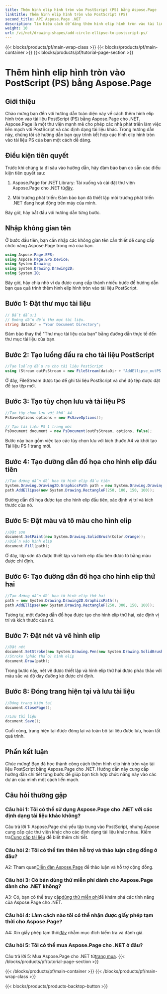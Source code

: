 ```yaml
---
title: Thêm hình elip hình tròn vào PostScript (PS) bằng Aspose.Page
linktitle: Thêm hình elip hình tròn vào PostScript (PS)
second_title: API Aspose.Page .NET
description: Tìm hiểu cách dễ dàng thêm hình elip hình tròn vào tài liệu PostScript (PS) bằng Aspose.Page cho .NET. Hãy làm theo hướng dẫn từng bước của chúng tôi để tích hợp liền mạch.
weight: 10
url: /vi/net/drawing-shapes/add-circle-ellipse-to-postscript-ps/
---
```


{{< blocks/products/pf/main-wrap-class >}}
{{< blocks/products/pf/main-container >}}
{{< blocks/products/pf/tutorial-page-section >}}

# Thêm hình elip hình tròn vào PostScript (PS) bằng Aspose.Page

## Giới thiệu

Chào mừng bạn đến với hướng dẫn toàn diện này về cách thêm hình elip hình tròn vào tài liệu PostScript (PS) bằng Aspose.Page cho .NET. Aspose.Page là một thư viện mạnh mẽ cho phép các nhà phát triển làm việc liền mạch với PostScript và các định dạng tài liệu khác. Trong hướng dẫn này, chúng tôi sẽ hướng dẫn bạn quy trình kết hợp các hình elip hình tròn vào tài liệu PS của bạn một cách dễ dàng.

## Điều kiện tiên quyết

Trước khi chúng ta đi sâu vào hướng dẫn, hãy đảm bảo bạn có sẵn các điều kiện tiên quyết sau:

1.  Aspose.Page for .NET Library: Tải xuống và cài đặt thư viện Aspose.Page cho .NET từ[đây](https://releases.aspose.com/page/net/).

2. Môi trường phát triển: Đảm bảo bạn đã thiết lập môi trường phát triển .NET đang hoạt động trên máy của mình.

Bây giờ, hãy bắt đầu với hướng dẫn từng bước.

## Nhập không gian tên

Ở bước đầu tiên, bạn cần nhập các không gian tên cần thiết để cung cấp chức năng Aspose.Page trong mã của bạn.

```csharp
using Aspose.Page.EPS;
using Aspose.Page.EPS.Device;
using System.Drawing;
using System.Drawing.Drawing2D;
using System.IO;
```

Bây giờ, hãy chia nhỏ ví dụ được cung cấp thành nhiều bước để hướng dẫn bạn qua quá trình thêm hình elip hình tròn vào tài liệu PostScript.

## Bước 1: Đặt thư mục tài liệu

```csharp
// Bắt đầu:1
// Đường dẫn đến thư mục tài liệu.
string dataDir = "Your Document Directory";
```

Đảm bảo thay thế "Thư mục tài liệu của bạn" bằng đường dẫn thực tế đến thư mục tài liệu của bạn.

## Bước 2: Tạo luồng đầu ra cho tài liệu PostScript

```csharp
//Tạo luồng đầu ra cho tài liệu PostScript
using (Stream outPsStream = new FileStream(dataDir + "AddEllipse_outPS.ps", FileMode.Create))
```

Ở đây, FileStream được tạo để ghi tài liệu PostScript và chế độ tệp được đặt để tạo tệp mới.

## Bước 3: Tạo tùy chọn lưu và tài liệu PS

```csharp
//Tạo tùy chọn lưu với khổ A4
PsSaveOptions options = new PsSaveOptions();

// Tạo tài liệu PS 1 trang mới
PsDocument document = new PsDocument(outPsStream, options, false);
```

Bước này bao gồm việc tạo các tùy chọn lưu với kích thước A4 và khởi tạo Tài liệu PS 1 trang mới.

## Bước 4: Tạo đường dẫn đồ họa cho hình elip đầu tiên

```csharp
//Tạo đường dẫn đồ họa từ hình elip đầu tiên
System.Drawing.Drawing2D.GraphicsPath path = new System.Drawing.Drawing2D.GraphicsPath();
path.AddEllipse(new System.Drawing.RectangleF(250, 100, 150, 100));
```

Đường dẫn đồ họa được tạo cho hình elip đầu tiên, xác định vị trí và kích thước của nó.

## Bước 5: Đặt màu và tô màu cho hình elip

```csharp
//Đặt sơn
document.SetPaint(new System.Drawing.SolidBrush(Color.Orange));
//Điền vào hình elip
document.Fill(path);
```

Ở đây, lớp sơn đã được thiết lập và hình elip đầu tiên được tô bằng màu được chỉ định.

## Bước 6: Tạo đường dẫn đồ họa cho hình elip thứ hai

```csharp
//Tạo đường dẫn đồ họa từ hình elip thứ hai
path = new System.Drawing.Drawing2D.GraphicsPath();
path.AddEllipse(new System.Drawing.RectangleF(250, 300, 150, 100));
```

Tương tự, một đường dẫn đồ họa được tạo cho hình elip thứ hai, xác định vị trí và kích thước của nó.

## Bước 7: Đặt nét và vẽ hình elip

```csharp
//Đặt nét
document.SetStroke(new System.Drawing.Pen(new System.Drawing.SolidBrush(Color.Red), 3));
//Stroke (phác thảo) hình elip
document.Draw(path);
```

Trong bước này, nét vẽ được thiết lập và hình elip thứ hai được phác thảo với màu sắc và độ dày đường kẻ được chỉ định.

## Bước 8: Đóng trang hiện tại và lưu tài liệu

```csharp
//Đóng trang hiện tại
document.ClosePage();

//Lưu tài liệu
document.Save();
```

Cuối cùng, trang hiện tại được đóng lại và toàn bộ tài liệu được lưu, hoàn tất quá trình.

## Phần kết luận

Chúc mừng! Bạn đã học thành công cách thêm hình elip hình tròn vào tài liệu PostScript bằng Aspose.Page cho .NET. Hướng dẫn này cung cấp hướng dẫn chi tiết từng bước để giúp bạn tích hợp chức năng này vào các dự án của mình một cách liền mạch.

## Câu hỏi thường gặp

### Câu hỏi 1: Tôi có thể sử dụng Aspose.Page cho .NET với các định dạng tài liệu khác không?

 Câu trả lời 1: Aspose.Page chủ yếu tập trung vào PostScript, nhưng Aspose cung cấp các thư viện khác cho các định dạng tài liệu khác nhau. Kiểm tra[Cung cấp tài liệu](https://reference.aspose.com/page/net/) để biết thêm chi tiết.

### Câu hỏi 2: Tôi có thể tìm thêm hỗ trợ và thảo luận cộng đồng ở đâu?

 A2: Tham quan[Diễn đàn Aspose.Page](https://forum.aspose.com/c/page/39) để thảo luận và hỗ trợ cộng đồng.

### Câu hỏi 3: Có bản dùng thử miễn phí dành cho Aspose.Page dành cho .NET không?

 A3: Có, bạn có thể truy cập[dùng thử miễn phí](https://releases.aspose.com/)để khám phá các tính năng của Aspose.Page cho .NET.

### Câu hỏi 4: Làm cách nào tôi có thể nhận được giấy phép tạm thời cho Aspose.Page?

 A4: Xin giấy phép tạm thời[đây](https://purchase.aspose.com/temporary-license/) nhằm mục đích kiểm tra và đánh giá.

### Câu hỏi 5: Tôi có thể mua Aspose.Page cho .NET ở đâu?

 Câu trả lời 5: Mua Aspose.Page cho .NET từ[trang mua](https://purchase.aspose.com/buy).
{{< /blocks/products/pf/tutorial-page-section >}}

{{< /blocks/products/pf/main-container >}}
{{< /blocks/products/pf/main-wrap-class >}}

{{< blocks/products/products-backtop-button >}}
